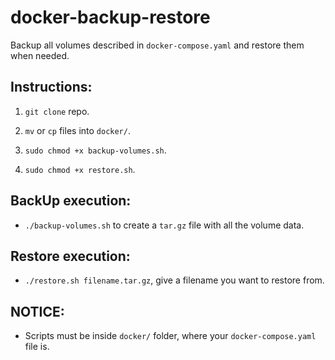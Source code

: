# docker-backup-restore
Backup all volumes described in `docker-compose.yaml` and restore them when needed.

## Instructions:

1. `git clone` repo.

2. `mv` or `cp` files into `docker/`.

3. `sudo chmod +x backup-volumes.sh`.

4. `sudo chmod +x restore.sh`.

## BackUp execution:

- `./backup-volumes.sh` to create a `tar.gz` file with all the volume data.

## Restore execution:

- `./restore.sh filename.tar.gz`, give a filename you want to restore from. 


## NOTICE:

- Scripts must be inside `docker/` folder, where your `docker-compose.yaml` file is.
